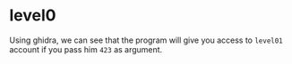 # level0

Using ghidra, we can see that the program will give you access to `level01` account if
you pass him `423` as argument.